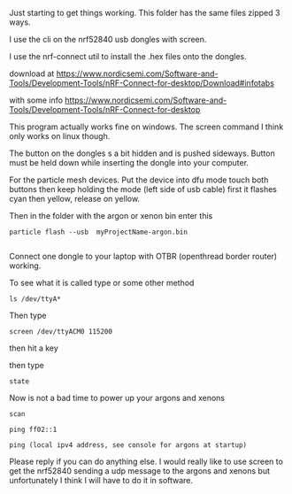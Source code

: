 Just starting to get things working. This folder has the same files zipped 3 ways.

I use the cli on the nrf52840 usb dongles with screen.

I use the nrf-connect util to install the .hex files onto the dongles. 

download at https://www.nordicsemi.com/Software-and-Tools/Development-Tools/nRF-Connect-for-desktop/Download#infotabs

with some info https://www.nordicsemi.com/Software-and-Tools/Development-Tools/nRF-Connect-for-desktop

This program actually works fine on windows. The screen command I think only works on linux though.

The button on the dongles s a bit hidden and is pushed sideways. Button must be held down while inserting the dongle into your computer. 


For the particle mesh devices. Put the device into dfu mode touch both buttons then keep holding the mode (left side of usb cable) first it flashes cyan then yellow, release on yellow.

Then in the folder with the argon or xenon bin enter this

```
particle flash --usb  myProjectName-argon.bin


```

Connect one dongle to your laptop with OTBR (openthread border router) working.

To see what it is called type or some other method

```ls /dev/ttyA*```

Then type 

```screen /dev/ttyACM0 115200```

then hit a key

then type

```state```


Now is not a bad time to power up your argons and xenons

```scan```

```ping ff02::1 ```


``` ping (local ipv4 address, see console for argons at startup) ```


Please reply if you can do anything else. I would really like to use screen to get the nrf52840 sending a udp message to the argons and xenons but unfortunately I think I will have to do it in software.
